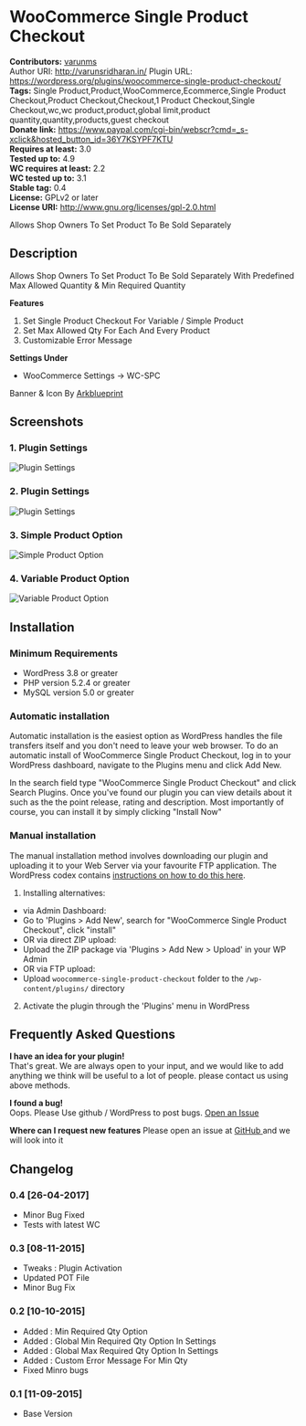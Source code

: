 # WooCommerce Single Product Checkout 
**Contributors:** [varunms](https://profile.wordpress.org/varunms)  
Author URI: http://varunsridharan.in/
Plugin URL: https://wordpress.org/plugins/woocommerce-single-product-checkout/
**Tags:** Single Product,Product,WooCommerce,Ecommerce,Single Product Checkout,Product Checkout,Checkout,1 Product Checkout,Single Checkout,wc,wc product,product,global limit,product quantity,quantity,products,guest checkout  
**Donate link:** https://www.paypal.com/cgi-bin/webscr?cmd=_s-xclick&hosted_button_id=36Y7KSYPF7KTU  
**Requires at least:** 3.0  
**Tested up to:** 4.9  
**WC requires at least:** 2.2  
**WC tested up to:** 3.1  
**Stable tag:** 0.4  
**License:** GPLv2 or later  
**License URI:** http://www.gnu.org/licenses/gpl-2.0.html   

Allows Shop Owners To Set Product To Be Sold Separately


## Description 
Allows Shop Owners To Set Product To Be Sold Separately With Predefined Max Allowed Quantity & Min Required Quantity

**Features**
1. Set Single Product Checkout For Variable / Simple Product
2. Set Max Allowed Qty For Each And Every Product
3. Customizable Error Message

**Settings Under**
 - WooCommerce Settings -> WC-SPC
 
Banner & Icon By <a href="http://arkblueprint.com/">Arkblueprint</a>


## Screenshots 
### 1. Plugin Settings
![Plugin Settings](https://ps.w.org/woocommerce-single-product-checkout/assets/screenshot-1.png)

### 2. Plugin Settings
![Plugin Settings](https://ps.w.org/woocommerce-single-product-checkout/assets/screenshot-2.png)

### 3. Simple Product Option
![Simple Product Option](https://ps.w.org/woocommerce-single-product-checkout/assets/screenshot-3.png)

### 4. Variable Product Option
![Variable Product Option](https://ps.w.org/woocommerce-single-product-checkout/assets/screenshot-4.png)




## Installation 


### Minimum Requirements 

* WordPress 3.8 or greater
* PHP version 5.2.4 or greater
* MySQL version 5.0 or greater


### Automatic installation 

Automatic installation is the easiest option as WordPress handles the file transfers itself and you don't need to leave your web browser. To do an automatic install of WooCommerce Single Product Checkout, log in to your WordPress dashboard, navigate to the Plugins menu and click Add New.

In the search field type "WooCommerce Single Product Checkout"  and click Search Plugins. Once you've found our plugin you can view details about it such as the the point release, rating and description. Most importantly of course, you can install it by simply clicking "Install Now"


### Manual installation 

The manual installation method involves downloading our plugin and uploading it to your Web Server via your favourite FTP application. The WordPress codex contains [instructions on how to do this here](http://codex.wordpress.org/Managing_Plugins#Manual_Plugin_Installation).

1. Installing alternatives:
 * via Admin Dashboard:
 * Go to 'Plugins > Add New', search for "WooCommerce Single Product Checkout", click "install"
 * OR via direct ZIP upload:
 * Upload the ZIP package via 'Plugins > Add New > Upload' in your WP Admin
 * OR via FTP upload:
 * Upload `woocommerce-single-product-checkout` folder to the `/wp-content/plugins/` directory
 
2. Activate the plugin through the 'Plugins' menu in WordPress
 
 

## Frequently Asked Questions 

**I have an idea for your plugin!**  
That's great. We are always open to your input, and we would like to add anything we think will be useful to a lot of people. please contact us using above methods.

**I found a bug!**  
Oops. Please Use github / WordPress to post bugs.  <a href="https://github.com/technofreaky/WooCommerce-Single-Product-Checkout"> Open an Issue </a>


**Where can I request new features**
Please open an issue at <a href="https://github.com/technofreaky/WooCommerce-Single-Product-Checkout"> GitHub </a> and we will look into it



## Changelog 

### 0.4 [26-04-2017] 
* Minor Bug Fixed
* Tests with latest WC


### 0.3 [08-11-2015] 
* Tweaks : Plugin Activation
* Updated POT File
* Minor Bug Fix


### 0.2 [10-10-2015] 
* Added : Min Required Qty Option
* Added : Global Min Required Qty Option In Settings
* Added : Global Max Required Qty Option In Settings
* Added : Custom Error Message For Min Qty 
* Fixed Minro bugs


### 0.1 [11-09-2015] 
* Base Version
